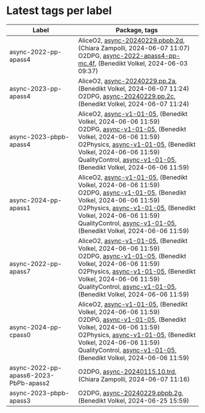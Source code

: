 # Latest tags per label

| Label | Package, tags |
| --- | --- |
| async-2022-pp-apass4 | AliceO2, [async-20240229.pbpb.2d](https://github.com/AliceO2Group/AliceO2/tree/async-20240229.pbpb.2d), (Chiara Zampolli, 2024-06-07 11:07)<br>O2DPG, [async-2022-apass4-pp-mc.4f](https://github.com/AliceO2Group/O2DPG/tree/async-2022-apass4-pp-mc.4f), (Benedikt Volkel, 2024-06-03 09:37) |
| async-2023-pp-apass4 | AliceO2, [async-20240229.pp.2a](https://github.com/AliceO2Group/AliceO2/tree/async-20240229.pp.2a), (Benedikt Volkel, 2024-06-07 11:24)<br>O2DPG, [async-20240229.pp.2c](https://github.com/AliceO2Group/O2DPG/tree/async-20240229.pp.2c), (Benedikt Volkel, 2024-06-07 11:24) |
| async-2023-pbpb-apass4 | AliceO2, [async-v1-01-05](https://github.com/AliceO2Group/AliceO2/tree/async-v1-01-05), (Benedikt Volkel, 2024-06-06 11:59)<br>O2DPG, [async-v1-01-05](https://github.com/AliceO2Group/O2DPG/tree/async-v1-01-05), (Benedikt Volkel, 2024-06-06 11:59)<br>O2Physics, [async-v1-01-05](https://github.com/AliceO2Group/O2Physics/tree/async-v1-01-05), (Benedikt Volkel, 2024-06-06 11:59)<br>QualityControl, [async-v1-01-05](https://github.com/AliceO2Group/QualityControl/tree/async-v1-01-05), (Benedikt Volkel, 2024-06-06 11:59) |
| async-2024-pp-apass1 | AliceO2, [async-v1-01-05](https://github.com/AliceO2Group/AliceO2/tree/async-v1-01-05), (Benedikt Volkel, 2024-06-06 11:59)<br>O2DPG, [async-v1-01-05](https://github.com/AliceO2Group/O2DPG/tree/async-v1-01-05), (Benedikt Volkel, 2024-06-06 11:59)<br>O2Physics, [async-v1-01-05](https://github.com/AliceO2Group/O2Physics/tree/async-v1-01-05), (Benedikt Volkel, 2024-06-06 11:59)<br>QualityControl, [async-v1-01-05](https://github.com/AliceO2Group/QualityControl/tree/async-v1-01-05), (Benedikt Volkel, 2024-06-06 11:59) |
| async-2022-pp-apass7 | AliceO2, [async-v1-01-05](https://github.com/AliceO2Group/AliceO2/tree/async-v1-01-05), (Benedikt Volkel, 2024-06-06 11:59)<br>O2DPG, [async-v1-01-05](https://github.com/AliceO2Group/O2DPG/tree/async-v1-01-05), (Benedikt Volkel, 2024-06-06 11:59)<br>O2Physics, [async-v1-01-05](https://github.com/AliceO2Group/O2Physics/tree/async-v1-01-05), (Benedikt Volkel, 2024-06-06 11:59)<br>QualityControl, [async-v1-01-05](https://github.com/AliceO2Group/QualityControl/tree/async-v1-01-05), (Benedikt Volkel, 2024-06-06 11:59) |
| async-2024-pp-cpass0 | AliceO2, [async-v1-01-05](https://github.com/AliceO2Group/AliceO2/tree/async-v1-01-05), (Benedikt Volkel, 2024-06-06 11:59)<br>O2DPG, [async-v1-01-05](https://github.com/AliceO2Group/O2DPG/tree/async-v1-01-05), (Benedikt Volkel, 2024-06-06 11:59)<br>O2Physics, [async-v1-01-05](https://github.com/AliceO2Group/O2Physics/tree/async-v1-01-05), (Benedikt Volkel, 2024-06-06 11:59)<br>QualityControl, [async-v1-01-05](https://github.com/AliceO2Group/QualityControl/tree/async-v1-01-05), (Benedikt Volkel, 2024-06-06 11:59) |
| async-2022-pp-apass6-2023-PbPb-apass2 | O2DPG, [async-20240115.10.trd](https://github.com/AliceO2Group/O2DPG/tree/async-20240115.10.trd), (Chiara Zampolli, 2024-06-07 11:16) |
| async-2023-pbpb-apass3 | O2DPG, [async-20240229.pbpb.2g](https://github.com/AliceO2Group/O2DPG/tree/async-20240229.pbpb.2g), (Benedikt Volkel, 2024-06-25 15:59) |
